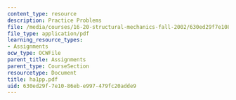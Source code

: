 ```yaml
---
content_type: resource
description: Practice Problems
file: /media/courses/16-20-structural-mechanics-fall-2002/630ed29f7e1086ebe997479fc20adde9_ha1pp.pdf
file_type: application/pdf
learning_resource_types:
- Assignments
ocw_type: OCWFile
parent_title: Assignments
parent_type: CourseSection
resourcetype: Document
title: ha1pp.pdf
uid: 630ed29f-7e10-86eb-e997-479fc20adde9
---
```

